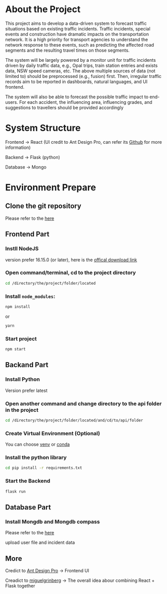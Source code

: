 
# About the Project

This project aims to develop a data-driven system to forecast traffic situations based on existing traffic incidents. Traffic incidents, special events and construction have dramatic impacts on the transportation network. It is a high priority for transport agencies to understand the network response to these events, such as predicting the affected road segments and the resulting travel times on those segments.

The system will be largely powered by a monitor unit for traffic incidents driven by daily traffic data, e.g., Opal trips, train station entries and exists data, NSW speed cameras, etc. The above multiple sources of data (not limited to) should be preprocessed (e.g., fusion) first. Then, irregular traffic records aim to be reported in dashboards, natural languages, and UI frontend.

The system will also be able to forecast the possible traffic impact to end-users. For each accident, the influencing area, 
influencing grades, and suggestions to travellers should be provided accordingly

# System Structure

Frontend -> React (UI credit to Ant Design Pro, can refer its [Github](https://github.com/ant-design/ant-design-pro) for more information)

Backend -> Flask (python)

Database -> Mongo

# Environment Prepare

## Clone the git repository

Please refer to the [here](https://git-scm.com/book/en/v2/Git-Basics-Getting-a-Git-Repository#Cloning%20an%20Existing%20Repository)

## Frontend Part

### Instll NodeJS

version prefer 16.15.0 (or later), here is the [offical download link](https://nodejs.org/en/download/)

### Open command/terminal, cd to the project directory

```bash
cd /directory/the/project/folder/located
```

### Install `node_modules`:

```bash
npm install
```

or

```bash
yarn
```

### Start project

```bash
npm start
```

## Backand Part

### Install Python 

Version prefer latest

### Open <b>another</b> command and change directory to the api folder in the project

```bash
cd /directory/the/project/folder/located/and/cd/to/api/folder
```

### Create Virtual Environment (Optional)

You can choose [venv](https://blog.miguelgrinberg.com/post/how-to-create-a-react--flask-project) or [conda](https://docs.conda.io/en/latest/miniconda.html#:~:text=Miniconda%20is%20a%20free%20minimal,zlib%20and%20a%20few%20others.)

### Install the python library

```bash
cd pip install -r requirements.txt
```

### Start the Backend

```bash
flask run
```

## Database Part

### Install Mongdb and Mongdb compass 

Please refer to the [here](https://www.mongodb.com/try/download/community)

upload user file and incident data

## More

Credict to [Ant Design Pro](https://pro.ant.design) -> Frontend UI

Creadict to [miguelgrinberg](https://blog.miguelgrinberg.com/post/how-to-create-a-react--flask-project) -> The overall idea abour combining React + Flask together
